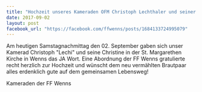```yaml
---
title: "Hochzeit unseres Kameraden OFM Christoph Lechthaler und seiner Christine"
date: 2017-09-02
layout: post
facebook_url: "https://facebook.com/ffwenns/posts/1684133724995079"
---
```


Am heutigen Samstagnachmittag den 02. September gaben sich unser Kamerad Christoph "Lechi" und seine Christine in der St. Margarethen Kirche in Wenns das JA Wort. Eine Abordnung der FF Wenns gratulierte recht herzlich zur Hochzeit und wünscht dem neu vermählten Brautpaar alles erdenklich gute auf dem gemeinsamen Lebensweg!

Kameraden der FF Wenns